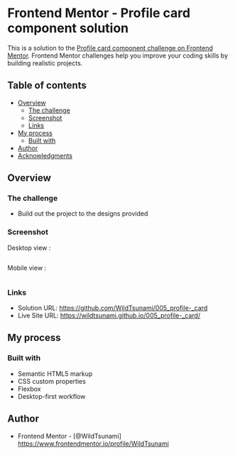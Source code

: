 # Frontend Mentor - Profile card component solution

This is a solution to the [Profile card component challenge on Frontend Mentor](https://www.frontendmentor.io/challenges/profile-card-component-cfArpWshJ). Frontend Mentor challenges help you improve your coding skills by building realistic projects. 

## Table of contents

- [Overview](#overview)
  - [The challenge](#the-challenge)
  - [Screenshot](#screenshot)
  - [Links](#links)
- [My process](#my-process)
  - [Built with](#built-with)
- [Author](#author)
- [Acknowledgments](#acknowledgments)

## Overview

### The challenge

- Build out the project to the designs provided

### Screenshot

Desktop view :

<img href="images/screens/desktop_screen.png">

Mobile view :

<img href="images/screens/mobile_screen.png">

### Links

- Solution URL: https://github.com/WildTsunami/005_profile-_card
- Live Site URL: https://wildtsunami.github.io/005_profile-_card/

## My process

### Built with

- Semantic HTML5 markup
- CSS custom properties
- Flexbox
- Desktop-first workflow

## Author

- Frontend Mentor - [@WildTsunami] https://www.frontendmentor.io/profile/WildTsunami